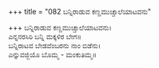 +++
title = "082 ಬನ್ನಿರಾಡುವ ಕಣ್ಣಮುಚ್ಚಾಲೆಯಾಟವನು"

+++
ಬನ್ನಿರಾಡುವ ಕಣ್ಣಮುಚ್ಚಾಲೆಯಾಟವನು।  
ಎನ್ನನರಸಿರಿ ಬನ್ನಿ ಮಕ್ಕಳಿರ ಬೇಗ॥  
ಬನ್ನಿರಾಟವ ಬೇಡವೆಂಬರನು ನಾಂ ಬಿಡೆನು।  
ಎನ್ನುವಜ್ಜಿಯೊ ಬೊಮ್ಮ - ಮಂಕುತಿಮ್ಮ॥  
